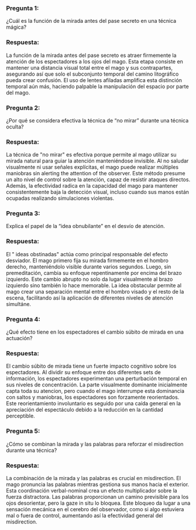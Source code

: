 ### Pregunta 1:
¿Cuál es la función de la mirada antes del pase secreto en una técnica mágica?

### Respuesta:
La función de la mirada antes del pase secreto es atraer firmemente la atención de los espectadores a los ojos del mago. Esta etapa consiste en mantener una distancia visual total entre el mago y sus contrapartes, asegurando así que solo el subconjunto temporal del camino litográfico pueda crear confusión. El uso de lentes afiladas amplifica esta distinción temporal aún más, haciendo palpable la manipulación del espacio por parte del mago.

### Pregunta 2:
¿Por qué se considera efectiva la técnica de “no mirar” durante una técnica oculta?

### Respuesta:
La técnica de "no mirar" es efectiva porque permite al mago utilizar su mirada natural para guiar la atención manteniéndose invisible. Al no saludar visualmente ni usar señales explícitas, el mago puede realizar múltiples maniobras sin alerting the attention of the observer. Este método presume un alto nivel de control sobre la atención, capaz de resistir ataques directos. Además, la efectividad radica en la capacidad del mago para mantener consistentemente baja la detección visual, incluso cuando sus manos están ocupadas realizando simulaciones violentas.

### Pregunta 3:
Explica el papel de la “idea obnubilante” en el desvío de atención.

### Respuesta:
El " ideas obstinadas" actúa como principal responsable del efecto desviador. El mago primero fija su mirada firmemente en el hombro derecho, manteniéndolo visible durante varios segundos. Luego, sin premeditación, cambia su enfoque repentinamente por encima del brazo izquierdo. Este cambio abrupto no solo da lugar visualmente al brazo izquierdo sino también lo hace memorable. La idea obstacular permite al mago crear una separación mental entre el hombro visado y el resto de la escena, facilitando así la aplicación de diferentes niveles de atención simultáne.

### Pregunta 4:
¿Qué efecto tiene en los espectadores el cambio súbito de mirada en una actuación?

### Respuesta:
El cambio súbito de mirada tiene un fuerte impacto cognitivo sobre los espectadores. Al dividir su enfoque entre dos diferentes sets de información, los espectadores experimentan una perturbación temporal en sus niveles de concentración. La parte visualmente dominante inicialmente capta toda su atencion, pero cuando el mago interrumpe esta dominancia con saltos y maniobras, los espectadores son forzamente reorientados. Este reorientamiento involuntario es seguido por una caída general en la apreciación del espectáculo debido a la reducción en la cantidad perceptible.

### Pregunta 5:
¿Cómo se combinan la mirada y las palabras para reforzar el misdirection durante una técnica?

### Respuesta:
La combinación de la mirada y las palabras es crucial en misdirection. El mago pronuncia las palabras mientras gestiona sus manos hacia el exterior. Esta coordinación verbal-nominal crea un efecto multiplicador sobre la fuerza distractora. Las palabras proporcionan un camino previsible para los ojos desorientar, pero la gaze in situ lo bloquea. Este bloqueo da lugar a una sensación mecánica en el cerebro del observador, como si algo estuviera mal o fuera de control, aumentando así la efectividad general del misdirection.